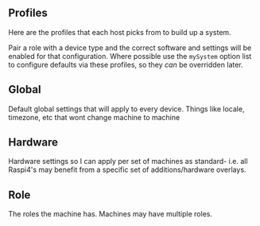## Profiles

Here are the profiles that each host picks from to build up a system.

Pair a role with a device type and the correct software and settings will be enabled for that configuration.
Where possible use the `mySystem` option list to configure defaults via these profiles, so they _can_ be overridden later.

## Global

Default global settings that will apply to every device. Things like locale, timezone, etc that wont change machine to machine

## Hardware

Hardware settings so I can apply per set of machines as standard- i.e. all Raspi4's may benefit from a specific set of additions/hardware overlays.

## Role

The roles the machine has. Machines may have multiple roles.
